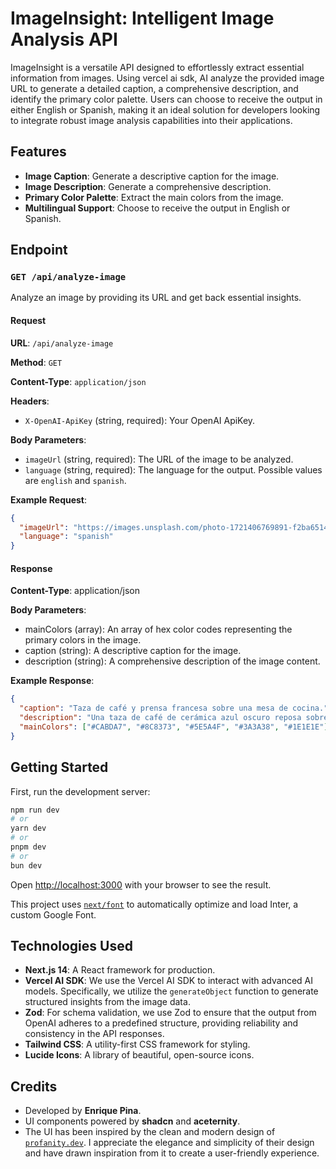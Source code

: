 # ImageInsight: Intelligent Image Analysis API

ImageInsight is a versatile API designed to effortlessly extract essential information from images. Using vercel ai sdk, AI analyze the provided image URL to generate a detailed caption, a comprehensive description, and identify the primary color palette. Users can choose to receive the output in either English or Spanish, making it an ideal solution for developers looking to integrate robust image analysis capabilities into their applications.

## Features

- **Image Caption**: Generate a descriptive caption for the image.
- **Image Description**: Generate a comprehensive description.
- **Primary Color Palette**: Extract the main colors from the image.
- **Multilingual Support**: Choose to receive the output in English or Spanish.

## Endpoint

### `GET /api/analyze-image`

Analyze an image by providing its URL and get back essential insights.

#### Request

**URL**: `/api/analyze-image`

**Method**: `GET`

**Content-Type**: `application/json`

**Headers**:

- `X-OpenAI-ApiKey` (string, required): Your OpenAI ApiKey.

**Body Parameters**:

- `imageUrl` (string, required): The URL of the image to be analyzed.
- `language` (string, required): The language for the output. Possible values are `english` and `spanish`.

**Example Request**:

```json
{
  "imageUrl": "https://images.unsplash.com/photo-1721406769891-f2ba651401d9?q=80&w=2071&auto=format&fit=crop&ixlib=rb-4.0.3&ixid=M3wxMjA3fDB8MHxwaG90by1wYWdlfHx8fGVufDB8fHx8fA%3D%3D",
  "language": "spanish"
}
```

#### Response

**Content-Type**: application/json

**Body Parameters**:

- mainColors (array): An array of hex color codes representing the primary colors in the image.
- caption (string): A descriptive caption for the image.
- description (string): A comprehensive description of the image content.

**Example Response**:

```json
{
  "caption": "Taza de café y prensa francesa sobre una mesa de cocina.",
  "description": "Una taza de café de cerámica azul oscuro reposa sobre un plato de madera junto a una cuchara, frente a una prensa francesa de acero inoxidable. La escena se ubica en una cocina con una encimera de tono claro y un azulejo geométrico como fondo. Hay vapor saliendo suavemente de la taza, indicando que el café está caliente.",
  "mainColors": ["#CABDA7", "#8C8373", "#5E5A4F", "#3A3A38", "#1E1E1E"]
}
```

## Getting Started

First, run the development server:

```bash
npm run dev
# or
yarn dev
# or
pnpm dev
# or
bun dev
```

Open [http://localhost:3000](http://localhost:3000) with your browser to see the result.

This project uses [`next/font`](https://nextjs.org/docs/basic-features/font-optimization) to automatically optimize and load Inter, a custom Google Font.

## Technologies Used

- **Next.js 14**: A React framework for production.
- **Vercel AI SDK**: We use the Vercel AI SDK to interact with advanced AI models. Specifically, we utilize the `generateObject` function to generate structured insights from the image data.
- **Zod**: For schema validation, we use Zod to ensure that the output from OpenAI adheres to a predefined structure, providing reliability and consistency in the API responses.
- **Tailwind CSS**: A utility-first CSS framework for styling.
- **Lucide Icons**: A library of beautiful, open-source icons.

## Credits

- Developed by **Enrique Pina**.
- UI components powered by **shadcn** and **aceternity**.
- The UI has been inspired by the clean and modern design of [`profanity.dev`](https://www.profanity.dev/). I appreciate the elegance and simplicity of their design and have drawn inspiration from it to create a user-friendly experience.
